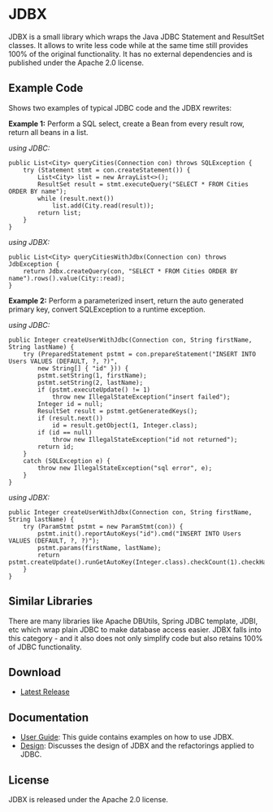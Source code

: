 # JDBX

JDBX is a small library which wraps the Java JDBC Statement and ResultSet classes. It allows to write less code while at the same time still provides 100% of the original functionality. 
It has no external dependencies and is published under the Apache 2.0 license.

## Example Code

Shows two examples of typical JDBC code and the JDBX rewrites:

**Example 1:** 
Perform a SQL select, create a Bean from every result row, return all beans in a list.

*using JDBC:*
        
	public List<City> queryCities(Connection con) throws SQLException {
		try (Statement stmt = con.createStatement()) {
			List<City> list = new ArrayList<>();
			ResultSet result = stmt.executeQuery("SELECT * FROM Cities ORDER BY name");
			while (result.next())
				list.add(City.read(result));
			return list;
		}
	}
	
*using JDBX:*

	public List<City> queryCitiesWithJdbx(Connection con) throws JdbException {
		return Jdbx.createQuery(con, "SELECT * FROM Cities ORDER BY name").rows().value(City::read);
	}


**Example 2:**
Perform a parameterized insert, return the auto generated primary key, convert SQLException to a runtime exception.

*using JDBC:*

	public Integer createUserWithJdbc(Connection con, String firstName, String lastName) {
		try (PreparedStatement pstmt = con.prepareStatement("INSERT INTO Users VALUES (DEFAULT, ?, ?)",
			new String[] { "id" })) {
			pstmt.setString(1, firstName);
			pstmt.setString(2, lastName);
			if (pstmt.executeUpdate() != 1)
				throw new IllegalStateException("insert failed");
			Integer id = null;
			ResultSet result = pstmt.getGeneratedKeys();
			if (result.next())
				id = result.getObject(1, Integer.class);
			if (id == null)
				throw new IllegalStateException("id not returned");
			return id;
		}
		catch (SQLException e) {
			throw new IllegalStateException("sql error", e);
		}
	}


*using JDBX:*

	public Integer createUserWithJdbx(Connection con, String firstName, String lastName) {
		try (ParamStmt pstmt = new ParamStmt(con)) {
			pstmt.init().reportAutoKeys("id").cmd("INSERT INTO Users VALUES (DEFAULT, ?, ?)");
			pstmt.params(firstName, lastName);
			return pstmt.createUpdate().runGetAutoKey(Integer.class).checkCount(1).checkHasValue();
		}
	}
	
## Similar Libraries

There are many libraries like Apache DBUtils, Spring JDBC template, JDBI, etc which wrap plain JDBC to make database access easier. JDBX falls into this category - and it also does not only simplify code but also retains 100% of JDBC functionality.

## Download

* [Latest Release](https://github.com/jdlib/JDBX/releases/latest)


## Documentation

* [User Guide](https://github.com/jdlib/JDBX/blob/master/UserGuide.md): This guide contains examples on how to use JDBX.
* [Design](https://github.com/jdlib/JDBX/blob/master/Design.md): Discusses the design of JDBX and the refactorings applied to JDBC. 

## License

JDBX is released under the Apache 2.0 license.
	    

